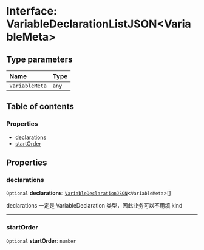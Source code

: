 # Interface: VariableDeclarationListJSON\<VariableMeta>

## Type parameters

| Name | Type |
| :------ | :------ |
| `VariableMeta` | `any` |

## Table of contents

### Properties

* [declarations](/auto-docs/variable-core/interfaces/VariableDeclarationListJSON.md#declarations)
* [startOrder](/auto-docs/variable-core/interfaces/VariableDeclarationListJSON.md#startorder)

## Properties

### declarations

`Optional` **declarations**: [`VariableDeclarationJSON`](/auto-docs/variable-core/types/VariableDeclarationJSON.md)<`VariableMeta`>\[]

declarations 一定是 VariableDeclaration 类型，因此业务可以不用填 kind

***

### startOrder

`Optional` **startOrder**: `number`
